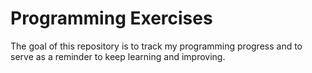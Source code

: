 # Programming Exercises
 
The goal of this repository is to track my programming progress and to serve as a reminder to keep learning and improving. 

